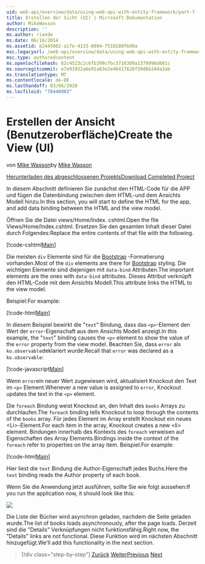 ```yaml
---
uid: web-api/overview/data/using-web-api-with-entity-framework/part-7
title: Erstellen der Sicht (UI) | Microsoft-Dokumentation
author: MikeWasson
description: ''
ms.author: riande
ms.date: 06/16/2014
ms.assetid: b2445062-a1fe-4133-8994-f510280f6d9a
msc.legacyurl: /web-api/overview/data/using-web-api-with-entity-framework/part-7
msc.type: authoredcontent
ms.openlocfilehash: 62c4523c2c6fb399cfbc3716309a1379996d601c
ms.sourcegitcommit: e7e91932a6e91a63e2e46417626f39d6b244a3ab
ms.translationtype: MT
ms.contentlocale: de-DE
ms.lasthandoff: 03/06/2020
ms.locfileid: "78448983"
---
```

# <a name="create-the-view-ui"></a><span data-ttu-id="2a0b0-102">Erstellen der Ansicht (Benutzeroberfläche)</span><span class="sxs-lookup"><span data-stu-id="2a0b0-102">Create the View (UI)</span></span>

<span data-ttu-id="2a0b0-103">von [Mike Wasson](https://github.com/MikeWasson)</span><span class="sxs-lookup"><span data-stu-id="2a0b0-103">by [Mike Wasson](https://github.com/MikeWasson)</span></span>

[<span data-ttu-id="2a0b0-104">Herunterladen des abgeschlossenen Projekts</span><span class="sxs-lookup"><span data-stu-id="2a0b0-104">Download Completed Project</span></span>](https://github.com/MikeWasson/BookService)

<span data-ttu-id="2a0b0-105">In diesem Abschnitt definieren Sie zunächst den HTML-Code für die APP und fügen die Datenbindung zwischen dem HTML-und dem Ansichts Modell hinzu.</span><span class="sxs-lookup"><span data-stu-id="2a0b0-105">In this section, you will start to define the HTML for the app, and add data binding between the HTML and the view model.</span></span>

<span data-ttu-id="2a0b0-106">Öffnen Sie die Datei views/Home/Index. cshtml.</span><span class="sxs-lookup"><span data-stu-id="2a0b0-106">Open the file Views/Home/Index.cshtml.</span></span> <span data-ttu-id="2a0b0-107">Ersetzen Sie den gesamten Inhalt dieser Datei durch Folgendes:</span><span class="sxs-lookup"><span data-stu-id="2a0b0-107">Replace the entire contents of that file with the following.</span></span>

[!code-cshtml[Main](part-7/samples/sample1.cshtml)]

<span data-ttu-id="2a0b0-108">Die meisten `div` Elemente sind für die [Bootstrap](http://getbootstrap.com/) -Formatierung vorhanden.</span><span class="sxs-lookup"><span data-stu-id="2a0b0-108">Most of the `div` elements are there for [Bootstrap](http://getbootstrap.com/) styling.</span></span> <span data-ttu-id="2a0b0-109">Die wichtigen Elemente sind diejenigen mit `data-bind` Attributen.</span><span class="sxs-lookup"><span data-stu-id="2a0b0-109">The important elements are the ones with `data-bind` attributes.</span></span> <span data-ttu-id="2a0b0-110">Dieses Attribut verknüpft den HTML-Code mit dem Ansichts Modell.</span><span class="sxs-lookup"><span data-stu-id="2a0b0-110">This attribute links the HTML to the view model.</span></span>

<span data-ttu-id="2a0b0-111">Beispiel:</span><span class="sxs-lookup"><span data-stu-id="2a0b0-111">For example:</span></span>

[!code-html[Main](part-7/samples/sample2.html)]

<span data-ttu-id="2a0b0-112">In diesem Beispiel bewirkt die &quot;`text`&quot; Bindung, dass das `<p>`-Element den Wert der `error`-Eigenschaft aus dem Ansichts Modell anzeigt.</span><span class="sxs-lookup"><span data-stu-id="2a0b0-112">In this example, the &quot;`text`&quot; binding causes the `<p>` element to show the value of the `error` property from the view model.</span></span> <span data-ttu-id="2a0b0-113">Beachten Sie, dass `error` als `ko.observable`deklariert wurde:</span><span class="sxs-lookup"><span data-stu-id="2a0b0-113">Recall that `error` was declared as a `ko.observable`:</span></span>

[!code-javascript[Main](part-7/samples/sample3.js)]

<span data-ttu-id="2a0b0-114">Wenn `error`ein neuer Wert zugewiesen wird, aktualisiert Knockout den Text im `<p>` Element.</span><span class="sxs-lookup"><span data-stu-id="2a0b0-114">Whenever a new value is assigned to `error`, Knockout updates the text in the `<p>` element.</span></span>

<span data-ttu-id="2a0b0-115">Die `foreach` Bindung weist Knockout an, den Inhalt des `books` Arrays zu durchlaufen.</span><span class="sxs-lookup"><span data-stu-id="2a0b0-115">The `foreach` binding tells Knockout to loop through the contents of the `books` array.</span></span> <span data-ttu-id="2a0b0-116">Für jedes Element im Array erstellt Knockout ein neues &lt;Li&gt;-Element.</span><span class="sxs-lookup"><span data-stu-id="2a0b0-116">For each item in the array, Knockout creates a new &lt;li&gt; element.</span></span> <span data-ttu-id="2a0b0-117">Bindungen innerhalb des Kontexts des `foreach` verweisen auf Eigenschaften des Array Elements.</span><span class="sxs-lookup"><span data-stu-id="2a0b0-117">Bindings inside the context of the `foreach` refer to properties on the array item.</span></span> <span data-ttu-id="2a0b0-118">Beispiel:</span><span class="sxs-lookup"><span data-stu-id="2a0b0-118">For example:</span></span>

[!code-html[Main](part-7/samples/sample4.html)]

<span data-ttu-id="2a0b0-119">Hier liest die `text` Bindung die Author-Eigenschaft jedes Buchs.</span><span class="sxs-lookup"><span data-stu-id="2a0b0-119">Here the `text` binding reads the Author property of each book.</span></span>

<span data-ttu-id="2a0b0-120">Wenn Sie die Anwendung jetzt ausführen, sollte Sie wie folgt aussehen:</span><span class="sxs-lookup"><span data-stu-id="2a0b0-120">If you run the application now, it should look like this:</span></span>

![](part-7/_static/image1.png)

<span data-ttu-id="2a0b0-121">Die Liste der Bücher wird asynchron geladen, nachdem die Seite geladen wurde.</span><span class="sxs-lookup"><span data-stu-id="2a0b0-121">The list of books loads asynchronously, after the page loads.</span></span> <span data-ttu-id="2a0b0-122">Derzeit sind die &quot;Details&quot; Verknüpfungen nicht funktionsfähig.</span><span class="sxs-lookup"><span data-stu-id="2a0b0-122">Right now, the &quot;Details&quot; links are not functional.</span></span> <span data-ttu-id="2a0b0-123">Diese Funktion wird im nächsten Abschnitt hinzugefügt.</span><span class="sxs-lookup"><span data-stu-id="2a0b0-123">We'll add this functionality in the next section.</span></span>

> [!div class="step-by-step"]
> <span data-ttu-id="2a0b0-124">[Zurück](part-6.md)
> [Weiter](part-8.md)</span><span class="sxs-lookup"><span data-stu-id="2a0b0-124">[Previous](part-6.md)
[Next](part-8.md)</span></span>
